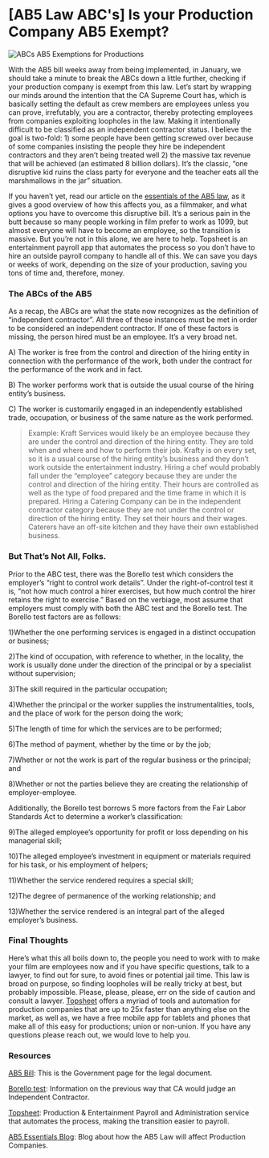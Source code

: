 # [AB5 Law ABC's] Is your Production Company AB5 Exempt?


![ABCs AB5 Exemptions for Productions](https://user-images.githubusercontent.com/33143626/70555867-b9f03d00-1b34-11ea-8199-6d519a6d14be.png "AB5 ABC's and Exmeptions for Production")

With the AB5 bill weeks away from being implemented, in January, we should take a minute to break the ABCs down a little further, checking if your production company is exempt from this law.  Let’s start by wrapping our minds around the intention that the CA Supreme Court has, which is basically setting the default as crew members are employees unless you can prove, irrefutably, you are a contractor, thereby protecting employees from companies exploiting loopholes in the law. Making it  intentionally difficult to be classified as an independent contractor status. I believe the goal is two-fold: 1) some people have been getting screwed over because of some companies insisting the people they hire be independent contractors and they aren’t being treated well 2) the massive tax revenue that will be achieved (an estimated 8 billion dollars). It’s the classic, “one disruptive kid ruins the class party for everyone and the teacher eats all the marshmallows in the jar” situation. 

If you haven’t yet, read our article on the [essentials of the AB5 law](https://topsheet.io/blog/everything-productions-need-to-know-ab5-law), as it gives a good overview of how this affects you, as a filmmaker, and what options you have to overcome this disruptive bill. It’s a serious pain in the butt because so many people working in film prefer to work as 1099, but almost everyone will have to become an employee, so the transition is massive. But you’re not in this alone, we are here to help. Topsheet is an entertainment payroll app that automates the process so you don’t have to hire an outside payroll company to handle all of this. We can save you days or weeks of work, depending on the size of your production, saving you tons of time and, therefore, money.

### The ABCs of the AB5

As a recap, the ABCs are what the state now recognizes as the definition of “independent contractor”. All three of these instances must be met in order to be considered an independent contractor. If one of these factors is missing, the person hired must be an employee. It’s a very broad net.

A) The worker is free from the control and direction of the hiring entity in connection with the performance of the work, both under the contract for the performance of the work and in fact.

B) The worker performs work that is outside the usual course of the hiring entity’s business.

C) The worker is customarily engaged in an independently established trade, occupation, or business of the same nature as the work performed.
> Example: Kraft Services would likely be an employee because they are under the control and direction of the hiring entity. They are told when and where and how to perform their job. Krafty is on every set, so it is a usual course of the hiring entity’s business and they don’t work outside the entertainment industry.
	Hiring a chef would probably fall under the “employee” category because they are under the control and direction of the hiring entity. Their hours are controlled as well as the type of food prepared and the time frame in which it is prepared.
	Hiring a Catering Company can be in the independent contractor category because they are not under the control or direction of the hiring entity. They set their hours and their wages. Caterers have an off-site kitchen and they have their own established business.

### But That’s Not All, Folks.

Prior to the ABC test, there was the Borello test which considers the employer’s “right to control work details”. Under the right-of-control test it is, “not how much control a hirer exercises, but how much control the hirer retains the right to exercise.” Based on the verbiage, most assume that employers must comply with both the ABC test and the Borello test. The Borello test factors are as follows:

1)Whether the one performing services is engaged in a distinct occupation or business;

2)The kind of occupation, with reference to whether, in the locality, the work is usually done under the direction of the principal or by a specialist without supervision;

3)The skill required in the particular occupation;

4)Whether the principal or the worker supplies the instrumentalities, tools, and the place of work for the person doing the work;

5)The length of time for which the services are to be performed;

6)The method of payment, whether by the time or by the job;

7)Whether or not the work is part of the regular business or the principal; and

8)Whether or not the parties believe they are creating the relationship of employer-employee.

Additionally, the Borello test borrows 5 more factors from the Fair Labor Standards Act to determine a worker’s classification:

9)The alleged employee’s opportunity for profit or loss depending on his managerial skill;

10)The alleged employee’s investment in equipment or materials required for his task, or his employment of helpers;

11)Whether the service rendered requires a special skill;

12)The degree of permanence of the working relationship; and

13)Whether the service rendered is an integral part of the alleged employer’s business.

### Final Thoughts

Here’s what this all boils down to, the people you need to work with to make your film are employees now and if you have specific questions, talk to a lawyer, to find out for sure, to avoid fines or potential jail time. This law is broad on purpose, so finding loopholes will be really tricky at best, but probably impossible. Please, please, please, err on the side of caution and consult a lawyer. [Topsheet](https://topsheet.io) offers a myriad of tools and automation for production companies that are up to 25x faster than anything else on the market, as well as, we have a free mobile app for tablets and phones that make all of this easy for productions; union or non-union. If you have any questions please reach out, we would love to help you.

### Resources

[AB5 Bill](https://leginfo.legislature.ca.gov/faces/billTextClient.xhtml?bill_id=201920200AB5): This is the Government page for the legal document.

[Borello test](https://www.dir.ca.gov/dlse/faq_independentcontractor.htm): Information on the previous way that CA would judge an Independent Contractor.

[Topsheet](https://topsheet.io): Production & Entertainment Payroll and Administration service that automates the process, making the transition easier to payroll.

[AB5 Essentials Blog](https://topsheet.io/blog/everything-productions-need-to-know-ab5-law): Blog about how the AB5 Law will affect Production Companies. 
